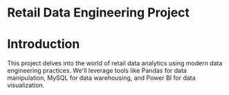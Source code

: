 # Retail Data Engineering Project

# Introduction
This project delves into the world of retail data analytics using modern data engineering practices. We'll leverage tools like Pandas for data manipulation, MySQL for data warehousing, and Power BI for data visualization.
